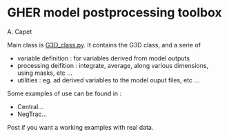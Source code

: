 # GHER model postprocessing toolbox
A. Capet

Main class is [G3D_class.py](G3D_class.py).
It contains the G3D class, and a serie of 

* variable definition : for variables derived from model outputs
* processing deifition : integrate, average, along various dimensions, using masks, etc ... 
* utilities : eg. ad derived variables to the model ouput files, etc ... 

Some examples of use can be found in : 

* Central...
* NegTrac...

Post if you want a working examples with real data.
